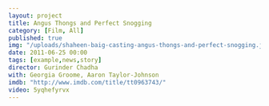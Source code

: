 ```yaml
---
layout: project
title: Angus Thongs and Perfect Snogging
category: [Film, All]
published: true
img: "/uploads/shaheen-baig-casting-angus-thongs-and-perfect-snogging.jpg"
date: 2011-06-25 00:00
tags: [example,news,story]
director: Gurinder Chadha
with: Georgia Groome, Aaron Taylor-Johnson
imdb: "http://www.imdb.com/title/tt0963743/"
video: 5yqhefyrvx
---
```



